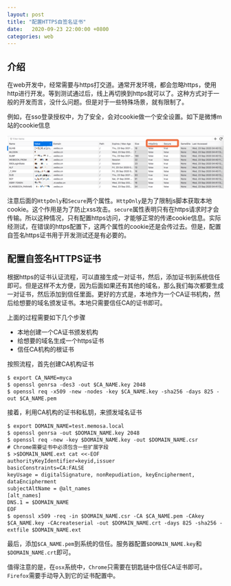 ```yaml
---
layout: post
title: "配置HTTPS自签名证书"
date:   2020-09-23 22:00:00 +0800
categories: web
---
```

## 介绍

在web开发中，经常需要与https打交道。通常开发环境，都会忽略https，使用http进行开发。等到测试通过后，线上再切换到https就可以了。这种方式对于一般的开发而言，没什么问题。但是对于一些特殊场景，就有限制了。

例如，在sso登录授权中，为了安全，会对cookie做一个安全设置。如下是微博m站的cookie信息

![img](/assert/imgs/https_local_1.png)

注意后面的`HttpOnly`和`Secure`两个属性。`HttpOnly`是为了限制js脚本获取本地cookie。这个作用是为了防止xss攻击。`secure`属性表明只有在https请求时才会传输。所以这种情况，只有配置https访问，才能够正常的传递cookie信息。实际经测试，在错误的https配置下，这两个属性的cookie还是会传过去。但是，配置自签名https证书用于开发测试还是有必要的。

## 配置自签名HTTPS证书

根据https的证书认证流程，可以直接生成一对证书，然后，添加证书到系统信任即可。但是这样不太方便，因为后面如果还有其他的域名，那么我们每次都要生成一对证书，然后添加到信任里面。更好的方式是，本地作为一个CA证书机构，然后给想要的域名颁发证书。本地只需要信任CA的证书即可。

上面的过程需要如下几个步骤

+ 本地创建一个CA证书颁发机构
+ 给想要的域名生成一个https证书
+ 信任CA机构的根证书

按照流程，首先创建CA机构证书

```shell
$ export CA_NAME=myca
$ openssl genrsa -des3 -out $CA_NAME.key 2048
$ openssl req -x509 -new -nodes -key $CA_NAME.key -sha256 -days 825 -out $CA_NAME.pem
```

接着，利用CA机构的证书和私钥，来颁发域名证书

```shell
$ export DOMAIN_NAME=test.memosa.local
$ openssl genrsa -out $DOMAIN_NAME.key 2048
$ openssl req -new -key $DOMAIN_NAME.key -out $DOMAIN_NAME.csr
# Chrome需要证书中必须包含一些扩展字段
$ >$DOMAIN_NAME.ext cat <<-EOF
authorityKeyIdentifier=keyid,issuer
basicConstraints=CA:FALSE
keyUsage = digitalSignature, nonRepudiation, keyEncipherment, dataEncipherment
subjectAltName = @alt_names
[alt_names]
DNS.1 = $DOMAIN_NAME
EOF
$ openssl x509 -req -in $DOMAIN_NAME.csr -CA $CA_NAME.pem -CAkey $CA_NAME.key -CAcreateserial -out $DOMAIN_NAME.crt -days 825 -sha256 -extfile $DOMAIN_NAME.ext
```

最后，添加`$CA_NAME.pem`到系统的信任。服务器配置`$DOMAIN_NAME.key`和`$DOMAIN_NAME.crt`即可。

值得注意的是，在`osx`系统中，`Chrome`只需要在钥匙链中信任CA证书即可。`Firefox`需要手动导入到它的证书配置中。